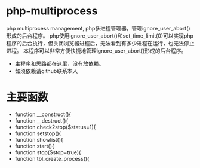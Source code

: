# php-multiprocess
php multiprocess management, php多进程管理器，管理ignore_user_abort()形成的后台程序。
php使用ignore_user_abort()和set_time_limit(0)可以实现php程序的后台执行，但关闭浏览器进程后，无法看到有多少进程在运行，也无法停止进程。
本程序可以非常方便快捷地管理ignore_user_abort()形成的后台程序。

- 主程序和思路都在这里，没有放依赖。
- 如须依赖请github联系本人

# 主要函数
- function __construct(){
- function __destruct(){
- function check2stop($status=1){
- function setstop(){
- function showlist(){
- function start(){
- function stop($stop=true){
- function tbl_create_process(){
